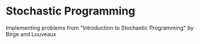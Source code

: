 # Stochastic Programming
Implementing problems from "Introduction to Stochastic Programming" by Birge and Louveaux 
